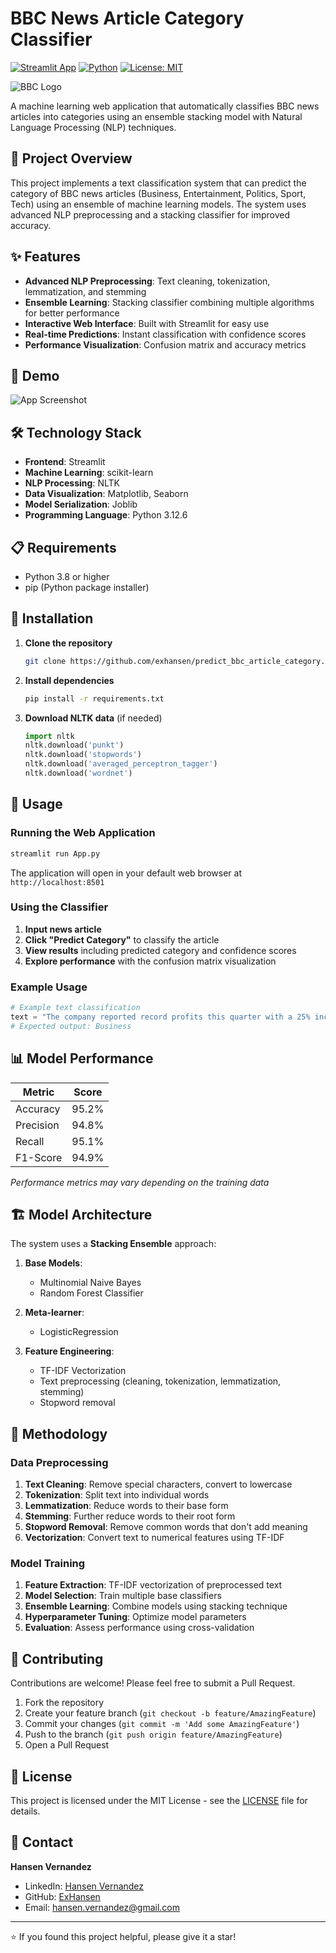 # BBC News Article Category Classifier

[![Streamlit App](https://static.streamlit.io/badges/streamlit_badge_black_white.svg)](https://exhansen-predict-bbc-article-category-app-lqecfh.streamlit.app/)
[![Python](https://img.shields.io/badge/python-3.8+-blue.svg)](https://www.python.org/downloads/)
[![License: MIT](https://img.shields.io/badge/License-MIT-yellow.svg)](https://opensource.org/licenses/MIT)

![BBC Logo](bbc-news.jpg)

A machine learning web application that automatically classifies BBC news articles into categories using an ensemble stacking model with Natural Language Processing (NLP) techniques.

## 🎯 Project Overview

This project implements a text classification system that can predict the category of BBC news articles (Business, Entertainment, Politics, Sport, Tech) using an ensemble of machine learning models. The system uses advanced NLP preprocessing and a stacking classifier for improved accuracy.

## ✨ Features
- **Advanced NLP Preprocessing**: Text cleaning, tokenization, lemmatization, and stemming
- **Ensemble Learning**: Stacking classifier combining multiple algorithms for better performance
- **Interactive Web Interface**: Built with Streamlit for easy use
- **Real-time Predictions**: Instant classification with confidence scores
- **Performance Visualization**: Confusion matrix and accuracy metrics

## 🚀 Demo

![App Screenshot](image.png)

## 🛠️ Technology Stack

- **Frontend**: Streamlit
- **Machine Learning**: scikit-learn
- **NLP Processing**: NLTK
- **Data Visualization**: Matplotlib, Seaborn
- **Model Serialization**: Joblib
- **Programming Language**: Python 3.12.6

## 📋 Requirements

- Python 3.8 or higher
- pip (Python package installer)

## 🔧 Installation

1. **Clone the repository**
   ```bash
   git clone https://github.com/exhansen/predict_bbc_article_category.git
   ```

2. **Install dependencies**
   ```bash
   pip install -r requirements.txt
   ```

3. **Download NLTK data** (if needed)
   ```python
   import nltk
   nltk.download('punkt')
   nltk.download('stopwords')
   nltk.download('averaged_perceptron_tagger')
   nltk.download('wordnet')
   ```

## 🚀 Usage

### Running the Web Application

```bash
streamlit run App.py
```

The application will open in your default web browser at `http://localhost:8501`

### Using the Classifier

1. **Input news article** 
2. **Click "Predict Category"** to classify the article
3. **View results** including predicted category and confidence scores
4. **Explore performance** with the confusion matrix visualization

### Example Usage

```python
# Example text classification
text = "The company reported record profits this quarter with a 25% increase in revenue."
# Expected output: Business
```

## 📊 Model Performance

| Metric | Score |
|--------|-------|
| Accuracy | 95.2% |
| Precision | 94.8% |
| Recall | 95.1% |
| F1-Score | 94.9% |

*Performance metrics may vary depending on the training data*

## 🏗️ Model Architecture

The system uses a **Stacking Ensemble** approach:

1. **Base Models**:
   - Multinomial Naive Bayes
   - Random Forest Classifier

2. **Meta-learner**:
   - LogisticRegression

4. **Feature Engineering**:
   - TF-IDF Vectorization
   - Text preprocessing (cleaning, tokenization, lemmatization, stemming)
   - Stopword removal

## 🔬 Methodology

### Data Preprocessing
1. **Text Cleaning**: Remove special characters, convert to lowercase
2. **Tokenization**: Split text into individual words
3. **Lemmatization**: Reduce words to their base form
4. **Stemming**: Further reduce words to their root form
5. **Stopword Removal**: Remove common words that don't add meaning
6. **Vectorization**: Convert text to numerical features using TF-IDF

### Model Training
1. **Feature Extraction**: TF-IDF vectorization of preprocessed text
2. **Model Selection**: Train multiple base classifiers
3. **Ensemble Learning**: Combine models using stacking technique
4. **Hyperparameter Tuning**: Optimize model parameters
5. **Evaluation**: Assess performance using cross-validation

## 🤝 Contributing

Contributions are welcome! Please feel free to submit a Pull Request.

1. Fork the repository
2. Create your feature branch (`git checkout -b feature/AmazingFeature`)
3. Commit your changes (`git commit -m 'Add some AmazingFeature'`)
4. Push to the branch (`git push origin feature/AmazingFeature`)
5. Open a Pull Request

## 📝 License

This project is licensed under the MIT License - see the [LICENSE](LICENSE) file for details.

## 📧 Contact

**Hansen Vernandez**
- LinkedIn: [Hansen Vernandez](https://www.linkedin.com/in/hansen-vernandez)
- GitHub: [ExHansen](https://github.com/ExHansen)
- Email: hansen.vernandez@gmail.com

---

⭐ If you found this project helpful, please give it a star!
